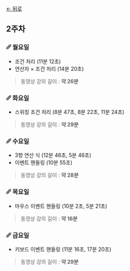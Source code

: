 [← 뒤로](./README.md)

## 2주차


### ␥ 월요일

- 조건 처리 (11분 12초)
- 연산자 × 조건 처리 (14분 20초)

> 동영상 강의 길이 : <b>약 26분</b>



### ␥ 화요일

- 스위칭 조건 처리 (8분 47초, 8분 22초, 11분 24초)

> 동영상 강의 길이 : <b>약 29분</b>



### ␥ 수요일

- 3항 연산 식 (12분 46초, 5분 46초)
- 이벤트 핸들링 (10분 55초)

> 동영상 강의 길이 : <b>약 28분</b>



### ␥ 목요일

- 마우스 이벤트 핸들링 (10분 2초, 5분 21초)

> 동영상 강의 길이 : <b>약 16분</b>



### ␥ 금요일

- 키보드 이벤트 핸들링 (11분 16초, 17분 20초)

> 동영상 강의 길이 : <b>약 29분</b>